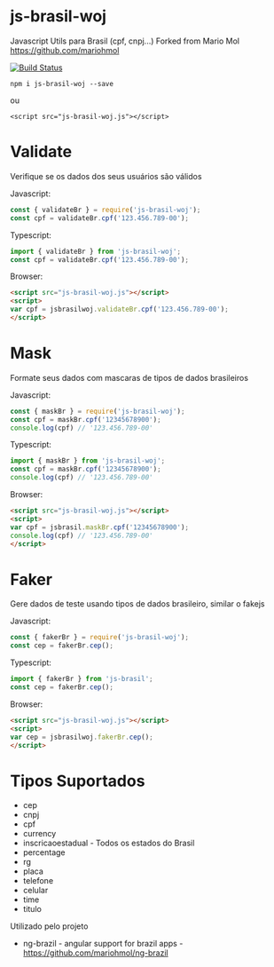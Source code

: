 # js-brasil-woj

Javascript Utils para Brasil (cpf, cnpj...)
Forked from Mario Mol https://github.com/mariohmol


[![Build Status](https://travis-ci.org/mariohmol/js-brasil.svg?branch=master)](https://travis-ci.org/mariohmol/js-brasil)


`npm i js-brasil-woj --save` 

 ou 

`<script src="js-brasil-woj.js"></script>`

# Validate

Verifique se os dados dos seus usuários são válidos

Javascript:
```js
const { validateBr } = require('js-brasil-woj');
const cpf = validateBr.cpf('123.456.789-00');
```

Typescript:
```ts
import { validateBr } from 'js-brasil-woj';
const cpf = validateBr.cpf('123.456.789-00');
```

Browser:
```html
<script src="js-brasil-woj.js"></script>
<script>
var cpf = jsbrasilwoj.validateBr.cpf('123.456.789-00');
</script>  
```


# Mask 

Formate seus dados com mascaras de tipos de dados brasileiros

Javascript:
```js
const { maskBr } = require('js-brasil-woj');
const cpf = maskBr.cpf('12345678900'); 
console.log(cpf) // '123.456.789-00'
```

Typescript:
```ts
import { maskBr } from 'js-brasil-woj';
const cpf = maskBr.cpf('12345678900'); 
console.log(cpf) // '123.456.789-00'
```

Browser:
```html
<script src="js-brasil-woj.js"></script>
<script>
var cpf = jsbrasil.maskBr.cpf('12345678900'); 
console.log(cpf) // '123.456.789-00'
</script>  
```




# Faker

Gere dados de teste usando tipos de dados brasileiro, similar o fakejs

Javascript:
```js
const { fakerBr } = require('js-brasil-woj');
const cep = fakerBr.cep();
```

Typescript:
```ts
import { fakerBr } from 'js-brasil';
const cep = fakerBr.cep();
```

Browser:
```html
<script src="js-brasil-woj.js"></script>
<script>
var cep = jsbrasilwoj.fakerBr.cep();
</script>  
```

# Tipos Suportados

* cep
* cnpj
* cpf
* currency
* inscricaoestadual - Todos os estados do Brasil
* percentage
* rg
* placa
* telefone
* celular
* time
* titulo


Utilizado pelo projeto

* ng-brazil - angular support for brazil apps -  https://github.com/mariohmol/ng-brazil

